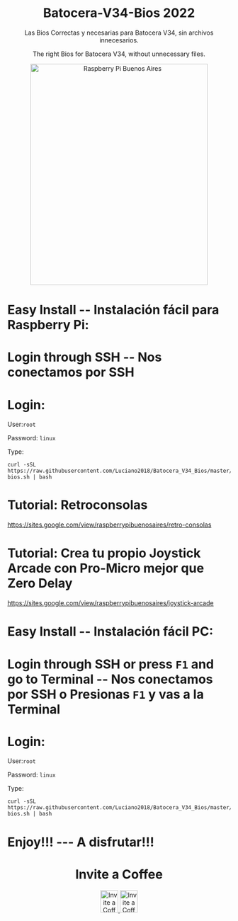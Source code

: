 <h1 align="center"> Batocera-V34-Bios 2022</h1>
<p align="center">
Las Bios Correctas y necesarias para Batocera V34, sin archivos innecesarios.
</p>
<p align="center">
The right Bios for Batocera V34, without unnecessary files.
</p>
<p align="center">
<img src="https://raw.githubusercontent.com/Luciano2018/RetroPieBios/master/logov3.png" alt="Raspberry Pi Buenos Aires" width="400" height="500">
</p>

# Easy Install -- Instalación fácil para Raspberry Pi:

# Login through SSH -- Nos conectamos por SSH

# Login:

User:`root`

Password: `linux`

Type:

```
curl -sSL https://raw.githubusercontent.com/Luciano2018/Batocera_V34_Bios/master/pi-bios.sh | bash
```
# Tutorial: Retroconsolas
https://sites.google.com/view/raspberrypibuenosaires/retro-consolas

# Tutorial: Crea tu propio Joystick Arcade con Pro-Micro mejor que Zero Delay
https://sites.google.com/view/raspberrypibuenosaires/joystick-arcade

# Easy Install -- Instalación fácil PC:

# Login through SSH or press `F1` and go to Terminal -- Nos conectamos por SSH o Presionas `F1` y vas a la Terminal

# Login:

User:`root`

Password: `linux`

Type:

```
curl -sSL https://raw.githubusercontent.com/Luciano2018/Batocera_V34_Bios/master/pc-bios.sh | bash
```
# Enjoy!!! --- A disfrutar!!!

<h1 align="center"> Invite a Coffee</h1>
<p align="center">
<a href="https://www.paypal.com/paypalme/RaspberryPiBsAs">
<img src="https://raw.githubusercontent.com/Luciano2018/MiPiTV/master/Paypal_2014_logo.png" alt="Invite a Coffee" width="40" height="50">
</a>
<a href="https://link.mercadopago.com.ar/raspberrypibsas">
<img src="https://raw.githubusercontent.com/Luciano2018/MiPiTV/master/MercadoPago.png" alt="Invite a Coffee" width="40" height="50">
</a>
</p>
